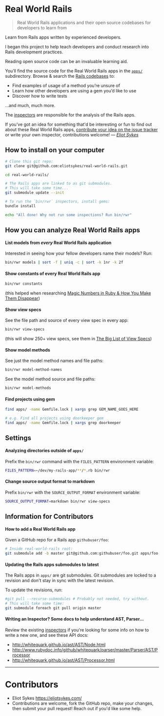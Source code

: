 # Real World Rails

> Real World Rails applications and their open source codebases for developers to learn from

Learn from Rails apps written by experienced developers.

I began this project to help teach developers and conduct research into Rails development practices.

Reading open source code can be an invaluable learning aid.

You&rsquo;ll find the source code for the Real World Rails apps in the [`apps/`](apps/) subdirectory. Browse &amp; search the [Rails codebases](apps/) to:

- Find examples of usage of a method you&rsquo;re unsure of
- Learn how other developers are using a gem you&rsquo;d like to use
- Discover how to write tests

&hellip;and much, much more.

The [inspectors](lib/real_world_rails/inspectors) are responsible for the analysis of the Rails apps.

If you've got an idea for something that'd be interesting or fun to find out about these Real World Rails apps, [contribute your idea on the issue tracker](https://github.com/eliotsykes/real-world-rails/issues) or write your own inspector, contributions welcome! &mdash; [_Eliot Sykes_](https://eliotsykes.com)

## How to install on your computer

```bash
# Clone this git repo:
git clone git@github.com:eliotsykes/real-world-rails.git

cd real-world-rails/

# The Rails apps are linked to as git submodules.
# This will take some time...
git submodule update --init  

# To run the `bin/rwr` inspectors, install gems:
bundle install

echo "All done! Why not run some inspections? Run bin/rwr"
```

## How you can analyze Real World Rails apps

#### List models from *every* Real World Rails application

Interested in seeing how your fellow developers name their models? Run:

```bash
bin/rwr models | sort -f | uniq -c | sort -k 1nr -k 2f
```

#### Show constants of every Real World Rails app

```bash
bin/rwr constants
```
(this helped when researching [Magic Numbers in Ruby & How You Make Them Disappear](https://eliotsykes.com/magic-numbers))

#### Show view specs

See the file path and source of every view spec in every app:
```bash
bin/rwr view-specs
```
(this will show 250+ view specs, see them in [The Big List of View Specs](https://eliotsykes.com/view-specs))

#### Show model methods

See just the model method names and file paths:
```bash
bin/rwr model-method-names
```

See the model method source and file paths:
```bash
bin/rwr model-methods
```

#### Find projects using gem

```bash
find apps/ -name Gemfile.lock | xargs grep GEM_NAME_GOES_HERE

# e.g. Find all projects using doorkeeper gem
find apps/ -name Gemfile.lock | xargs grep doorkeeper
```

## Settings

#### Analyzing directories outside of `apps/`

Prefix the `bin/rwr` command with the `FILES_PATTERN` environment variable:

```bash
FILES_PATTERN=~/dev/my-rails-app/**/*.rb bin/rwr
```

#### Change source output format to markdown

Prefix `bin/rwr` with the `SOURCE_OUTPUT_FORMAT` environment variable:
```bash
SOURCE_OUTPUT_FORMAT=markdown bin/rwr view-specs
```

## Information for Contributors

#### How to add a Real World Rails app

Given a GitHub repo for a Rails app `githubuser/foo`:

```bash
# Inside real-world-rails root:
git submodule add -b master git@github.com:githubuser/foo.git apps/foo
```

#### Updating the Rails apps submodules to latest

The Rails apps in `apps/` are git submodules. Git submodules are locked to a revision and don't stay in sync with the latest revision.

To update the revisions, run:

```bash
#git pull --recurse-submodules # Probably not needed, try without.
# This will take some time:
git submodule foreach git pull origin master
```

#### Writing an Inspector? Some docs to help understand AST, Parser&hellip;

Review the existing [inspectors](lib/real_world_rails/inspectors) if you're looking for some info on how to write a new one, and see these API docs:

- http://whitequark.github.io/ast/AST/Node.html
- http://www.rubydoc.info/github/whitequark/parser/master/Parser/AST/Processor
- http://whitequark.github.io/ast/AST/Processor.html

---

# Contributors

- Eliot Sykes https://eliotsykes.com/
- Contributions are welcome, fork the GitHub repo, make your changes, then submit your pull request! Reach out if you'd like some help.
